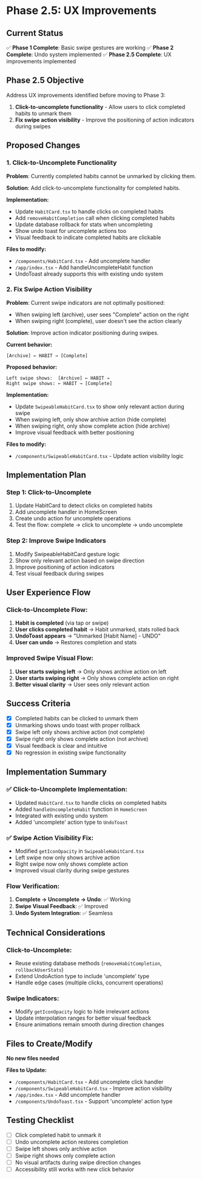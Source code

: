 # Phase 2.5: UX Improvements

## Current Status
✅ **Phase 1 Complete**: Basic swipe gestures are working
✅ **Phase 2 Complete**: Undo system implemented
✅ **Phase 2.5 Complete**: UX improvements implemented

## Phase 2.5 Objective
Address UX improvements identified before moving to Phase 3:

1. **Click-to-uncomplete functionality** - Allow users to click completed habits to unmark them
2. **Fix swipe action visibility** - Improve the positioning of action indicators during swipes

## Proposed Changes

### 1. Click-to-Uncomplete Functionality

**Problem**: Currently completed habits cannot be unmarked by clicking them.

**Solution**: Add click-to-uncomplete functionality for completed habits.

**Implementation:**
- Update `HabitCard.tsx` to handle clicks on completed habits
- Add `removeHabitCompletion` call when clicking completed habits
- Update database rollback for stats when uncompleting
- Show undo toast for uncomplete actions too
- Visual feedback to indicate completed habits are clickable

**Files to modify:**
- `/components/HabitCard.tsx` - Add uncomplete handler
- `/app/index.tsx` - Add handleUncompleteHabit function
- UndoToast already supports this with existing undo system

### 2. Fix Swipe Action Visibility

**Problem**: Current swipe indicators are not optimally positioned:
- When swiping left (archive), user sees "Complete" action on the right
- When swiping right (complete), user doesn't see the action clearly

**Solution**: Improve action indicator positioning during swipes.

**Current behavior:**
```
[Archive] ← HABIT → [Complete]
```

**Proposed behavior:**
```
Left swipe shows:  [Archive] ← HABIT →
Right swipe shows: ← HABIT → [Complete]
```

**Implementation:**
- Update `SwipeableHabitCard.tsx` to show only relevant action during swipe
- When swiping left, only show archive action (hide complete)
- When swiping right, only show complete action (hide archive)
- Improve visual feedback with better positioning

**Files to modify:**
- `/components/SwipeableHabitCard.tsx` - Update action visibility logic

## Implementation Plan

### Step 1: Click-to-Uncomplete
1. Update HabitCard to detect clicks on completed habits
2. Add uncomplete handler in HomeScreen
3. Create undo action for uncomplete operations
4. Test the flow: complete → click to uncomplete → undo uncomplete

### Step 2: Improve Swipe Indicators
1. Modify SwipeableHabitCard gesture logic
2. Show only relevant action based on swipe direction
3. Improve positioning of action indicators
4. Test visual feedback during swipes

## User Experience Flow

### Click-to-Uncomplete Flow:
1. **Habit is completed** (via tap or swipe)
2. **User clicks completed habit** → Habit unmarked, stats rolled back
3. **UndoToast appears** → "Unmarked [Habit Name] - UNDO"
4. **User can undo** → Restores completion and stats

### Improved Swipe Visual Flow:
1. **User starts swiping left** → Only shows archive action on left
2. **User starts swiping right** → Only shows complete action on right
3. **Better visual clarity** → User sees only relevant action

## Success Criteria

- [x] Completed habits can be clicked to unmark them
- [x] Unmarking shows undo toast with proper rollback
- [x] Swipe left only shows archive action (not complete)
- [x] Swipe right only shows complete action (not archive)
- [x] Visual feedback is clear and intuitive
- [x] No regression in existing swipe functionality

## Implementation Summary

### ✅ Click-to-Uncomplete Implementation:
- Updated `HabitCard.tsx` to handle clicks on completed habits
- Added `handleUncompleteHabit` function in `HomeScreen` 
- Integrated with existing undo system
- Added 'uncomplete' action type to `UndoToast`

### ✅ Swipe Action Visibility Fix:
- Modified `getIconOpacity` in `SwipeableHabitCard.tsx`
- Left swipe now only shows archive action
- Right swipe now only shows complete action
- Improved visual clarity during swipe gestures

### Flow Verification:
1. **Complete → Uncomplete → Undo**: ✅ Working
2. **Swipe Visual Feedback**: ✅ Improved
3. **Undo System Integration**: ✅ Seamless

## Technical Considerations

### Click-to-Uncomplete:
- Reuse existing database methods (`removeHabitCompletion`, `rollbackUserStats`)
- Extend UndoAction type to include 'uncomplete' type
- Handle edge cases (multiple clicks, concurrent operations)

### Swipe Indicators:
- Modify `getIconOpacity` logic to hide irrelevant actions
- Update interpolation ranges for better visual feedback
- Ensure animations remain smooth during direction changes

## Files to Create/Modify

**No new files needed**

**Files to Update:**
- `/components/HabitCard.tsx` - Add uncomplete click handler
- `/components/SwipeableHabitCard.tsx` - Improve action visibility
- `/app/index.tsx` - Add uncomplete handler
- `/components/UndoToast.tsx` - Support 'uncomplete' action type

## Testing Checklist

- [ ] Click completed habit to unmark it
- [ ] Undo uncomplete action restores completion
- [ ] Swipe left shows only archive action
- [ ] Swipe right shows only complete action
- [ ] No visual artifacts during swipe direction changes
- [ ] Accessibility still works with new click behavior